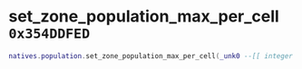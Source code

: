 # set_zone_population_max_per_cell `0x354DDFED`

```lua
natives.population.set_zone_population_max_per_cell(_unk0 --[[ integer ]], _unk1 --[[ integer ]])
```